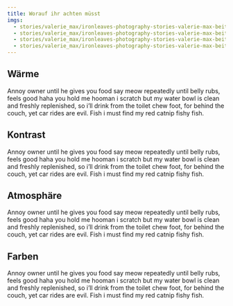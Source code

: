 ```yaml
---
title: Worauf ihr achten müsst
imgs:
  - stories/valerie_max/ironleaves-photography-stories-valerie-max-beitrag-ablauf-getting-ready-schminken-braut.jpg
  - stories/valerie_max/ironleaves-photography-stories-valerie-max-beitrag-ablauf-standesamt-burg.jpg
  - stories/valerie_max/ironleaves-photography-stories-valerie-max-beitrag-ablauf-hautnah-dabei-rueckspiegel-hochzeitsauto.jpg
  - stories/valerie_max/ironleaves-photography-stories-valerie-max-beitrag-ablauf-lachkrampf-shooting-frohnatur.jpg
---
```

## Wärme

Annoy owner until he gives you food say meow repeatedly until belly
rubs, feels good haha you hold me hooman i scratch but my water
bowl is clean and freshly replenished, so i’ll drink from the toilet
chew foot, for behind the couch, yet car rides are evil. Fish i must find
my red catnip fishy fish.

## Kontrast

Annoy owner until he gives you food say meow repeatedly until belly
rubs, feels good haha you hold me hooman i scratch but my water
bowl is clean and freshly replenished, so i’ll drink from the toilet
chew foot, for behind the couch, yet car rides are evil. Fish i must find
my red catnip fishy fish.

## Atmosphäre

Annoy owner until he gives you food say meow repeatedly until belly
rubs, feels good haha you hold me hooman i scratch but my water
bowl is clean and freshly replenished, so i’ll drink from the toilet
chew foot, for behind the couch, yet car rides are evil. Fish i must find
my red catnip fishy fish.

## Farben

Annoy owner until he gives you food say meow repeatedly until belly
rubs, feels good haha you hold me hooman i scratch but my water
bowl is clean and freshly replenished, so i’ll drink from the toilet
chew foot, for behind the couch, yet car rides are evil. Fish i must find
my red catnip fishy fish.
